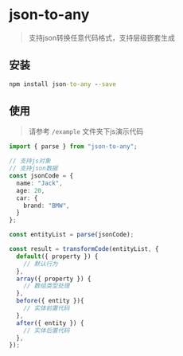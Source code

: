 # json-to-any
> 支持json转换任意代码格式，支持层级嵌套生成

## 安装
```cmd
npm install json-to-any --save
```

## 使用
> 请参考 `/example` 文件夹下js演示代码
```ts
import { parse } from "json-to-any";

// 支持js对象
// 支持json数据
const jsonCode = {
  name: "Jack",
  age: 20,
  car: {
    brand: "BMW",
  }
};

const entityList = parse(jsonCode);

const result = transformCode(entityList, {
  default({ property }) {
    // 默认行为
  },
  array({ property }) {
    // 数组类型处理
  },
  before({ entity }){
    // 实体前置代码
  },
  after({ entity }) {
    // 实体后置代码
  },
});
```

